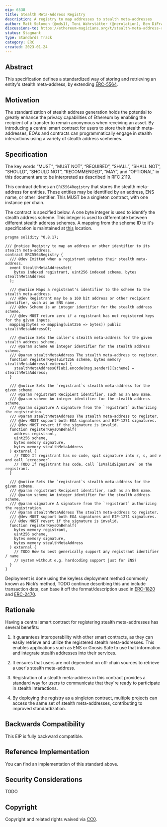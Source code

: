 ```yaml
---
eip: 6538
title: Stealth Meta-Address Registry
description: A registry to map addresses to stealth meta-addresses
author: Matt Solomon (@mds1), Toni Wahrstätter (@nerolation), Ben DiFrancesco (@apbendi), Vitalik Buterin (@vbuterin)
discussions-to: https://ethereum-magicians.org/t/stealth-meta-address-registry/12888
status: Stagnant
type: Standards Track
category: ERC
created: 2023-01-24
---
```


## Abstract

This specification defines a standardized way of storing and retrieving an entity's stealth meta-address, by extending [ERC-5564](./eip-5564.md).

## Motivation

The standardization of stealth address generation holds the potential to greatly enhance the privacy capabilities of Ethereum by enabling the recipient of a transfer to remain anonymous when receiving an asset. By introducing a central smart contract for users to store their stealth meta-addresses, EOAs and contracts can programmatically engage in stealth interactions using a variety of stealth address scehemes.

## Specification

The key words “MUST”, “MUST NOT”, “REQUIRED”, “SHALL”, “SHALL NOT”, “SHOULD”, “SHOULD NOT”, “RECOMMENDED”, “MAY”, and “OPTIONAL” in this document are to be interpreted as described in RFC 2119.

This contract defines an `ERC5564Registry` that stores the stealth meta-address for entities. These entities may be identified by an address, ENS name, or other identifier. This MUST be a singleton contract, with one instance per chain.

The contract is specified below. A one byte integer is used to identify the stealth address scheme. This integer is used to differentiate between different stealth address schemes. A mapping from the scheme ID to it's specification is maintained at [this](../assets/eip-5564/scheme_ids.md) location.

```solidity
pragma solidity ^0.8.17;

/// @notice Registry to map an address or other identifier to its stealth meta-address.
contract ERC5564Registry {
  /// @dev Emitted when a registrant updates their stealth meta-address.
  event StealthMetaAddressSet(
    bytes indexed registrant, uint256 indexed scheme, bytes stealthMetaAddress
  );

  /// @notice Maps a registrant's identifier to the scheme to the stealth meta-address.
  /// @dev Registrant may be a 160 bit address or other recipient identifier, such as an ENS name.
  /// @dev Scheme is an integer identifier for the stealth address scheme.
  /// @dev MUST return zero if a registrant has not registered keys for the given inputs.
  mapping(bytes => mapping(uint256 => bytes)) public stealthMetaAddressOf;

  /// @notice Sets the caller's stealth meta-address for the given stealth address scheme.
  /// @param scheme An integer identifier for the stealth address scheme.
  /// @param stealthMetaAddress The stealth meta-address to register.
  function registerKeys(uint256 scheme, bytes memory stealthMetaAddress) external {
    stealthMetaAddressOf[abi.encode(msg.sender)][scheme] = stealthMetaAddress;
  }

  /// @notice Sets the `registrant`s stealth meta-address for the given scheme.
  /// @param registrant Recipient identifier, such as an ENS name.
  /// @param scheme An integer identifier for the stealth address scheme.
  /// @param signature A signature from the `registrant` authorizing the registration.
  /// @param stealthMetaAddress The stealth meta-address to register.
  /// @dev MUST support both EOA signatures and EIP-1271 signatures.
  /// @dev MUST revert if the signature is invalid.
  function registerKeysOnBehalf(
    address registrant,
    uint256 scheme,
    bytes memory signature,
    bytes memory stealthMetaAddress
  ) external {
    // TODO If registrant has no code, spit signature into r, s, and v and call `ecrecover`.
    // TODO If registrant has code, call `isValidSignature` on the registrant.
  }

  /// @notice Sets the `registrant`s stealth meta-address for the given scheme.
  /// @param registrant Recipient identifier, such as an ENS name.
  /// @param scheme An integer identifier for the stealth address scheme.
  /// @param signature A signature from the `registrant` authorizing the registration.
  /// @param stealthMetaAddress The stealth meta-address to register.
  /// @dev MUST support both EOA signatures and EIP-1271 signatures.
  /// @dev MUST revert if the signature is invalid.
  function registerKeysOnBehalf(
    bytes memory registrant,
    uint256 scheme,
    bytes memory signature,
    bytes memory stealthMetaAddress
  ) external {
    // TODO How to best generically support any registrant identifier / name
    // system without e.g. hardcoding support just for ENS?
  }
}
```

Deployment is done using the keyless deployment method commonly known as Nick’s method, TODO continue describing this and include transaction data, can base it off the format/description used in [ERC-1820](./eip-1820.md) and [ERC-2470](./eip-2470.md).

## Rationale

Having a central smart contract for registering stealth meta-addresses has several benefits:

1. It guarantees interoperability with other smart contracts, as they can easily retrieve and utilize the registered stealth meta-addresses. This enables applications such as ENS or Gnosis Safe to use that information and integrate stealth addresses into their services.

2. It ensures that users are not dependent on off-chain sources to retrieve a user's stealth meta-address.

3. Registration of a stealth meta-address in this contract provides a standard way for users to communicate that they're ready to participate in stealth interactions.

4. By deploying the registry as a singleton contract, multiple projects can access the same set of stealth meta-addresses, contributing to improved standardization.

## Backwards Compatibility

This EIP is fully backward compatible.

## Reference Implementation

You can find an implementation of this standard above.

## Security Considerations

TODO

## Copyright

Copyright and related rights waived via [CC0](../LICENSE.md).
